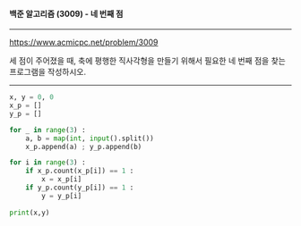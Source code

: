 #### 백준 알고리즘 (3009) - 네 번째 점

---

https://www.acmicpc.net/problem/3009

세 점이 주어졌을 때, 축에 평행한 직사각형을 만들기 위해서 필요한 네 번째 점을 찾는 프로그램을 작성하시오.

---

```python
x, y = 0, 0
x_p = []
y_p = []

for _ in range(3) : 
    a, b = map(int, input().split())
    x_p.append(a) ; y_p.append(b)

for i in range(3) : 
    if x_p.count(x_p[i]) == 1 :  
        x = x_p[i]
    if y_p.count(y_p[i]) == 1 :
        y = y_p[i]
        
print(x,y)    

```

